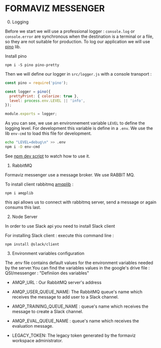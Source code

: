 # FORMAVIZ MESSENGER

0. Logging

Before we start we will use a professional logger : `console.log` or `console.error` are synchronous when the destination is a terminal or a file, so they are not suitable for production. To log our application we will use [pino](https://www.npmjs.com/package/pino) lib.

Install pino

```
npm i -S pino pino-pretty
```

Then we will define our logger in `src/logger.js` with a console transport :

```js
const pino = require('pino');

const logger = pino({
  prettyPrint: { colorize: true },
  level: process.env.LEVEL || 'info',
});

module.exports = logger;
```

As you can see, we use an environnement variable `LEVEL` to define the logging level. For development this variable is define in a `.env`.
We use the lib `env-cmd` to load this file for development.

```sh
echo "LEVEL=debug\n" >> .env
npm i -D env-cmd
```

See [npm dev script](package.json#9) to watch how to use it.

1. RabbitMQ

Formaviz messenger use a message broker. We use RABBIT MQ. 

To install client rabbitmq [amqplib](https://www.npmjs.com/package/amqplib) :

```
npm i amqplib
```
this api allows us to connect with rabbitmq server, send a message or again consums this last.


2. Node Server 

In order to use Slack api you need to install Slack client 

For installing Slack client : execute this command line : 

```
npm install @slack/client
```

3. Environment variables configuration 

The .env file contains default values for the environment variables needed by the server.You can find the variables values in the google's drive file : QSI/messenger :  "Definiion des variables"

  * AMQP_URL : Our RabbitMQ server's address 
  
  * AMQP_USER_QUEUE_NAME: The RabbitMQ queue's name which receives the message to add user to a Slack channel.

  * AMQP_TRAINING_QUEUE_NAME : queue's name which receives the message to create a Slack channel.

  * AMQP_EVAL_QUEUE_NAME : queue's name which receives the evaluation message.

  * LEGACY_TOKEN: The legacy token generated by the formaviz workspace administrator.



